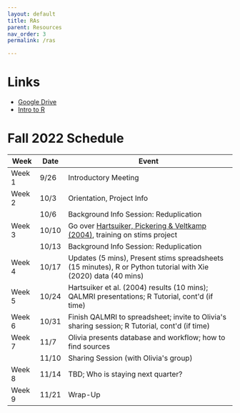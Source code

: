 ```yaml
---
layout: default
title: RAs
parent: Resources
nav_order: 3
permalink: /ras

---
```


# Links

*   [Google Drive](https://drive.google.com/drive/folders/1PJ4JndbOMVfRj0A2wCl2M4SWh9r6SCuc?usp=sharing)
*   [Intro to R](https://catherinearnett.github.io/docs/R-Tutorial-FA22.html)

# Fall 2022 Schedule

| Week      | Date | Event |
| ----------- | ----------- | ----------- |
| Week 1   | 9/26        | Introductory Meeting        |
| Week 2   | 10/3        | Orientation, Project Info        |
|  | 10/6         | Background Info Session: Reduplication     |
| Week 3   | 10/10        | Go over [Hartsuiker, Pickering & Veltkamp (2004)](https://journals.sagepub.com/doi/pdf/10.1111/j.0956-7976.2004.00693.x), training on stims project    |
|  | 10/13         | Background Info Session: Reduplication  |
| Week 4   | 10/17        | Updates (5 mins), Present stims spreadsheets (15 minutes), R or Python tutorial with Xie (2020) data (40 mins) |
| Week 5   | 10/24        | Hartsuiker et al. (2004) results (10 mins); QALMRI presentations; R Tutorial, cont'd (if time) |
| Week 6   | 10/31        | Finish QALMRI to spreadsheet; invite to Olivia's sharing session; R Tutorial, cont'd (if time) |
| Week 7   | 11/7        | Olivia presents database and workflow; how to find sources |
|   | 11/10        | Sharing Session (with Olivia's group) |
| Week 8   | 11/14        | TBD; Who is staying next quarter?    |
| Week 9   | 11/21        | Wrap-Up  |
